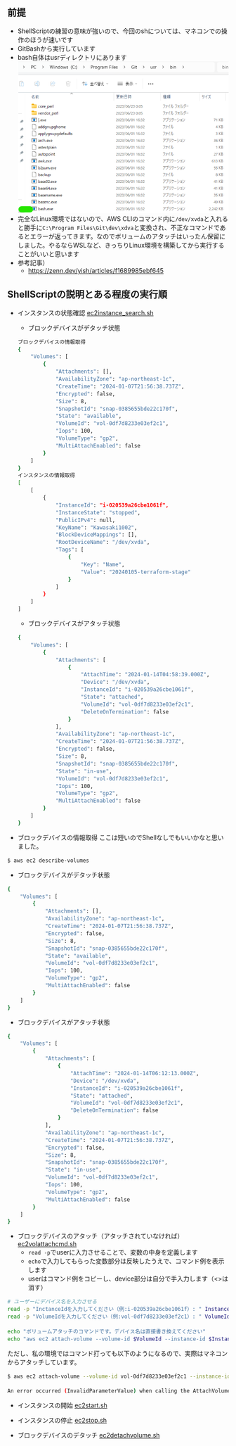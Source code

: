 ## 前提
* ShellScriptの練習の意味が強いので、今回のshについては、マネコンでの操作のほうが速いです
* GitBashから実行しています
* bash自体はusrディレクトリにあります<br>
 ![bashの実態確認](bashの実態確認.png)<br>
* 完全なLinux環境ではないので、AWS CLIのコマンド内に`/dev/xvda`と入れると勝手に`C:\Program Files\Git\dev\xdva`と変換され、不正なコマンドであるとエラーが返ってきます。なのでボリュームのアタッチはいったん保留にしました。やるならWSLなど、きっちりLinux環境を構築してから実行することがいいと思います
* 参考記事）
  * https://zenn.dev/yish/articles/f1689985ebf645


## ShellScriptの説明とある程度の実行順
* インスタンスの状態確認
[ec2instance_search.sh](ec2instance_search.sh)
  * ブロックデバイスがデタッチ状態
  ```bash
  ブロックデバイスの情報取得
  {
      "Volumes": [
          {
              "Attachments": [],
              "AvailabilityZone": "ap-northeast-1c",
              "CreateTime": "2024-01-07T21:56:38.737Z",
              "Encrypted": false,
              "Size": 8,
              "SnapshotId": "snap-0385655bde22c170f",
              "State": "available",
              "VolumeId": "vol-0df7d8233e03ef2c1",
              "Iops": 100,
              "VolumeType": "gp2",
              "MultiAttachEnabled": false
          }
      ]
  }
  インスタンスの情報取得
  [
      [
          {
              "InstanceId": "i-020539a26cbe1061f",
              "InstanceState": "stopped",
              "PublicIPv4": null,
              "KeyName": "Kawasaki1002",
              "BlockDeviceMappings": [],
              "RootDeviceName": "/dev/xvda",
              "Tags": [
                  {
                      "Key": "Name",
                      "Value": "20240105-terraform-stage"
                  }
              ]
          }
      ]
  ]
  ```
  * ブロックデバイスがアタッチ状態
  ```bash
  {
      "Volumes": [
          {
              "Attachments": [
                  {
                      "AttachTime": "2024-01-14T04:58:39.000Z",
                      "Device": "/dev/xvda",
                      "InstanceId": "i-020539a26cbe1061f",
                      "State": "attached",
                      "VolumeId": "vol-0df7d8233e03ef2c1",
                      "DeleteOnTermination": false
                  }
              ],
              "AvailabilityZone": "ap-northeast-1c",
              "CreateTime": "2024-01-07T21:56:38.737Z",
              "Encrypted": false,
              "Size": 8,
              "SnapshotId": "snap-0385655bde22c170f",
              "State": "in-use",
              "VolumeId": "vol-0df7d8233e03ef2c1",
              "Iops": 100,
              "VolumeType": "gp2",
              "MultiAttachEnabled": false
          }
      ]
  }
  ```

* ブロックデバイスの情報取得
ここは短いのでShellなしでもいいかなと思いました。
```bash
$ aws ec2 describe-volumes
```
  * ブロックデバイスがデタッチ状態
  ```bash
  {
      "Volumes": [
          {
              "Attachments": [],
              "AvailabilityZone": "ap-northeast-1c",
              "CreateTime": "2024-01-07T21:56:38.737Z",
              "Encrypted": false,
              "Size": 8,
              "SnapshotId": "snap-0385655bde22c170f",
              "State": "available",
              "VolumeId": "vol-0df7d8233e03ef2c1",
              "Iops": 100,
              "VolumeType": "gp2",
              "MultiAttachEnabled": false
          }
      ]
  }
  ```
  * ブロックデバイスがアタッチ状態
  ```bash
  {
      "Volumes": [
          {
              "Attachments": [
                  {
                      "AttachTime": "2024-01-14T06:12:13.000Z",
                      "Device": "/dev/xvda",
                      "InstanceId": "i-020539a26cbe1061f",
                      "State": "attached",
                      "VolumeId": "vol-0df7d8233e03ef2c1",
                      "DeleteOnTermination": false
                  }
              ],
              "AvailabilityZone": "ap-northeast-1c",
              "CreateTime": "2024-01-07T21:56:38.737Z",
              "Encrypted": false,
              "Size": 8,
              "SnapshotId": "snap-0385655bde22c170f",
              "State": "in-use",
              "VolumeId": "vol-0df7d8233e03ef2c1",
              "Iops": 100,
              "VolumeType": "gp2",
              "MultiAttachEnabled": false
          }
      ]
  }
  ```


* ブロックデバイスのアタッチ（アタッチされていなければ）
[ec2volattachcmd.sh](ec2volattachcmd.sh)
  * `read -p`でuserに入力させることで、変数の中身を定義します
  * `echo`で入力してもらった変数部分は反映したうえで、コマンド例を表示します
  * userはコマンド例をコピーし、device部分は自分で手入力します（<>は消す）
```bash
# ユーザーにデバイス名を入力させる
read -p "InctanceIdを入力してください（例:i-020539a26cbe1061f）: " InstanceId
read -p "VolumeIdを入力してください（例:vol-0df7d8233e03ef2c1）: " VolumeId

echo "ボリュームアタッチのコマンドです。デバイス名は直接書き換えてください"
echo "aws ec2 attach-volume --volume-id $VolumeId --instance-id $InstanceId --device <device>"
```
ただし、私の環境ではコマンド打っても以下のようになるので、実際はマネコンからアタッチしています。
```bash
$ aws ec2 attach-volume --volume-id vol-0df7d8233e03ef2c1 --instance-id i-020539a26cbe1061f --device /dev/xvda

An error occurred (InvalidParameterValue) when calling the AttachVolume operation: Value (C:/Program Files/Git/dev/xvda) for parameter device is invalid. C:/Program Files/Git/dev/xvda is not a valid EBS device name.
```

* インスタンスの開始
[ec2start.sh](ec2start.sh)

* インスタンスの停止
[ec2stop.sh](ec2stop.sh)<br>

* ブロックデバイスのデタッチ
[ec2detachvolume.sh](ec2detachvolume.sh)





